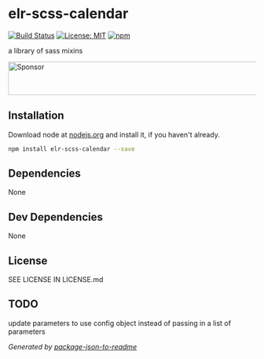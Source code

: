 # elr-scss-calendar

[![Build Status](https://travis-ci.org/Beth3346/elr-scss-calendar.svg?branch=master)](https://travis-ci.org/Beth3346/elr-scss-calendar)
[![License: MIT](https://img.shields.io/badge/License-MIT-yellow.svg)](https://opensource.org/licenses/MIT)
[![npm](https://img.shields.io/npm/dm/elr-scss-calendar.svg?style=flat)]()

a library of sass mixins

<a target='_blank' rel='nofollow' href='https://app.codesponsor.io/link/WQoMZ89hEDJBYaUN6DNr2Xrq/Beth3346/elr-scss-calendar'>
  <img alt='Sponsor' width='888' height='68' src='https://app.codesponsor.io/embed/WQoMZ89hEDJBYaUN6DNr2Xrq/Beth3346/elr-scss-calendar.svg' />
</a>

## Installation

Download node at [nodejs.org](http://nodejs.org) and install it, if you haven't already.

```sh
npm install elr-scss-calendar --save
```



## Dependencies

None

## Dev Dependencies


None

## License

SEE LICENSE IN LICENSE.md

## TODO

update parameters to use config object instead of passing in a list of parameters

_Generated by [package-json-to-readme](https://github.com/zeke/package-json-to-readme)_
